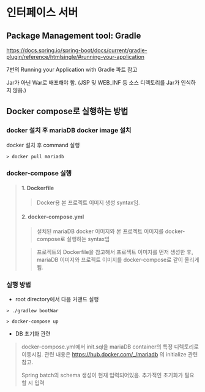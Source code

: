 인터페이스 서버
==================================


## Package Management tool: Gradle

https://docs.spring.io/spring-boot/docs/current/gradle-plugin/reference/htmlsingle/#running-your-application

7번의 Running your Application with Gradle 파트 참고

Jar가 아닌 War로 배포해야 함. (JSP 및 WEB_INF 등 소스 디렉토리를 Jar가 인식하지 않음.)

## Docker compose로 실행하는 방법

### docker 설치 후 mariaDB docker image 설치
docker 설치 후 command 실행
```
> docker pull mariadb
```



### docker-compose 실행
> #### 1. Dockerfile
>> Docker용 본 프로젝트 이미지 생성 syntax임.
> #### 2. docker-compose.yml
>> 설치된 mariaDB docker 이미지와 본 프로젝트 이미지를 docker-compose로 실행하는 syntax임
> 
>> 프로젝트의 Dockerfile을 참고해서 프로젝트 이미지를 먼저 생성한 후, mariaDB 이미지와 프로젝트 이미지를 docker-compose로 같이 올리게 됨.

### 실행 방법
- root directory에서 다음 커맨드 실행

```> ./gradlew bootWar```

```> docker-compose up```
- DB 초기화 관련

> docker-compose.yml에서 init.sql을 mariaDB container의 특정 디렉토리로 이동시킴. 관련 내용은 https://hub.docker.com/_/mariadb 의 initialize 관련 참고.
> 
> Spring batch의 schema 생성이 현재 입력되어있음. 추가적인 초기화가 필요할 시 입력
